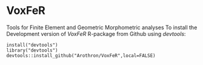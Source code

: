 # VoxFeR
Tools for Finite Element and Geometric Morphometric analyses
To install the Development version of *VoxFeR* R-package from Github using *devtools*:

```{r} 
install("devtools")
library("devtools")
devtools::install_github("Arothron/VoxFeR",local=FALSE)
```

